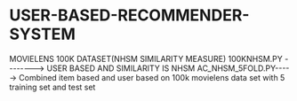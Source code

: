 # USER-BASED-RECOMMENDER-SYSTEM
MOVIELENS 100K DATASET(NHSM SIMILARITY MEASURE)
100KNHSM.PY --------> USER BASED AND SIMILARITY IS NHSM
AC_NHSM_5FOLD.PY-----> Combined item based and user based  on 100k movielens data set with 5 training set and test set
